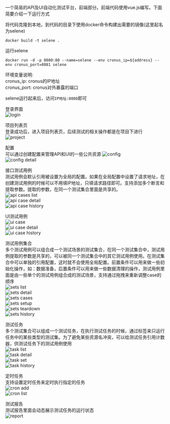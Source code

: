 一个简易的API及UI自动化测试平台，前端部分。前端代码使用vue.js编写。下面简要介绍一下运行方式  将代码克隆到本地，到代码的目录下使用docker命令构建出需要的镜像(这里起名为selene)  ```docker build -t selene .```运行selene  ```docker run -d -p 8080:80 --name=selene --env cronus_ip=${address} --env cronus_port=8081 selene```环境变量说明:  cronus_ip: cronus的IP地址  cronus_port: cronus对外暴露的端口  selene运行起来后，访问```IP地址:8080```即可  登录界面  ![login](/image/login.png)   项目列表页  登录成功后，进入项目列表页，后续测试的相关操作都是在项目下进行  ![project](/image/project.png)   配置  可以通过创建配置来管理API和UI的一些公共资源![config](/image/config.png)  ![config detail](/image/config_detail.png)  接口测试用例  测试用例会默认引用被设置为全局的配置。如果在全局配置中设置了请求地址，在创建测试用例的时候可以不用填IP地址，只填请求路径即可。支持添加多个断言和提取参数。提取的参数，在同一个测试集合里面是共享的。     ![api cases list](/image/api_cases_list.png)    ![api case detail](/image/api_case.png)  ![api case history](/image/api_case_history.png)  UI测试用例  ![ui case](/image/ui_case.png)  ![ui case detail](/image/ui_case_detail.png)   ![ui case history](/image/ui_case_history.png) 测试用例集合  多个测试用例可以组合成一个测试场景的测试集合，在同一个测试集合中，测试用例提取的参数是共享的，可以被同一个测试集合中的其它测试用例使用。在测试集合中可以单独的引用配置，这时就不会使用全局配置。前置条件可以用来做一些初始化操作，如：数据准备，后置条件可以用来做一些数据清理的操作，测试用例里面是由一些单个的测试用例组合成的测试场景，支持通过拖拽来重新调整case的顺序     ![sets list](/image/set_list.png)   ![sets detail](/image/set_detail.png)  ![sets cases](/image/set_cases.png)  ![sets setup](/image/set_setup.png)  ![sets teardown](/image/set_teardown.png)  ![sets history](/image/set_history.png)  测试任务  多个测试集合可以组成一个测试任务，在执行测试任务的时候，通过标签来只运行任务中的某些类型的测试集。为了避免某些资源名冲突，可以给测试任务引用计数器，供测试任务下的测试用例使用  ![task list](/image/task_list.png)  ![task detail](/image/task_detail.png)  ![task set](/image/task_set.png)  ![task history](/image/task_history.png)  定时任务  支持设置定时任务来定时执行指定的任务  ![cron add](/image/add_cron.png)  ![cron list](/image/cron_list.png)   测试报告  测试报告里面会动态展示测试任务的运行状态  ![report](/image/report.png)  